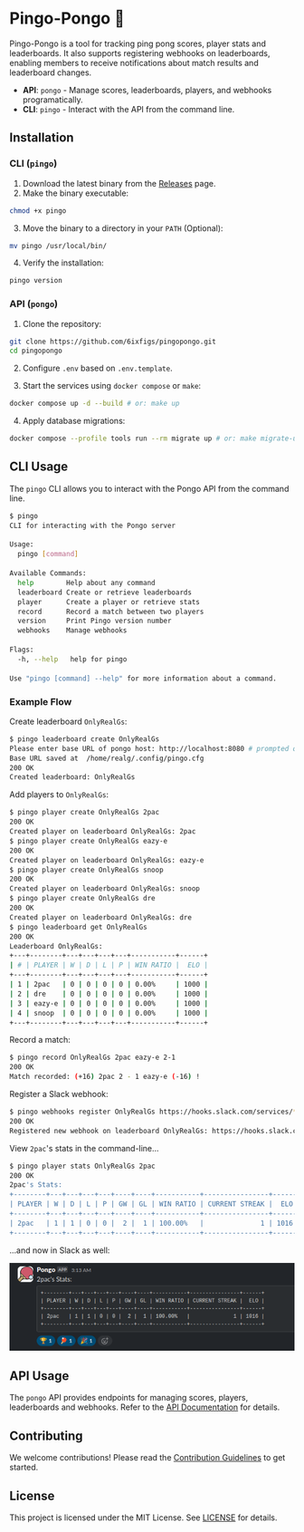 # Pingo-Pongo 🏓

Pingo-Pongo is a tool for tracking ping pong scores, player stats and leaderboards. It also supports registering webhooks on leaderboards, enabling members to receive notifications about match results and leaderboard changes.

- **API**: `pongo` - Manage scores, leaderboards, players, and webhooks programatically.
- **CLI**: `pingo` - Interact with the API from the command line.

## Installation

### CLI (`pingo`)

1. Download the latest binary from the [Releases](https://github.com/6ixfigs/pingopongo/releases) page.
2. Make the binary executable:

```bash
chmod +x pingo
```

3. Move the binary to a directory in your `PATH` (Optional):

```bash
mv pingo /usr/local/bin/
```

4. Verify the installation:

```bash
pingo version
```

### API (`pongo`)

1. Clone the repository:

```bash
git clone https://github.com/6ixfigs/pingopongo.git
cd pingopongo
```

2. Configure `.env` based on `.env.template`.

3. Start the services using `docker compose` or `make`:

```bash
docker compose up -d --build # or: make up
```

4. Apply database migrations:

```bash
docker compose --profile tools run --rm migrate up # or: make migrate-up
```

## CLI Usage

The `pingo` CLI allows you to interact with the Pongo API from the command line.

```bash
$ pingo
CLI for interacting with the Pongo server

Usage:
  pingo [command]

Available Commands:
  help        Help about any command
  leaderboard Create or retrieve leaderboards
  player      Create a player or retrieve stats
  record      Record a match between two players
  version     Print Pingo version number
  webhooks    Manage webhooks

Flags:
  -h, --help   help for pingo

Use "pingo [command] --help" for more information about a command.
```

### Example Flow

Create leaderboard `OnlyRealGs`:

```bash
$ pingo leaderboard create OnlyRealGs
Please enter base URL of pongo host: http://localhost:8080 # prompted only the first time using pingo
Base URL saved at  /home/realg/.config/pingo.cfg
200 OK
Created leaderboard: OnlyRealGs
```

Add players to `OnlyRealGs`:

```bash
$ pingo player create OnlyRealGs 2pac
200 OK
Created player on leaderboard OnlyRealGs: 2pac
$ pingo player create OnlyRealGs eazy-e
200 OK
Created player on leaderboard OnlyRealGs: eazy-e
$ pingo player create OnlyRealGs snoop
200 OK
Created player on leaderboard OnlyRealGs: snoop
$ pingo player create OnlyRealGs dre
200 OK
Created player on leaderboard OnlyRealGs: dre
$ pingo leaderboard get OnlyRealGs
200 OK
Leaderboard OnlyRealGs:
+---+--------+---+---+---+---+-----------+------+
| # | PLAYER | W | D | L | P | WIN RATIO |  ELO |
+---+--------+---+---+---+---+-----------+------+
| 1 | 2pac   | 0 | 0 | 0 | 0 | 0.00%     | 1000 |
| 2 | dre    | 0 | 0 | 0 | 0 | 0.00%     | 1000 |
| 3 | eazy-e | 0 | 0 | 0 | 0 | 0.00%     | 1000 |
| 4 | snoop  | 0 | 0 | 0 | 0 | 0.00%     | 1000 |
+---+--------+---+---+---+---+-----------+------+
```

Record a match:

```bash
$ pingo record OnlyRealGs 2pac eazy-e 2-1
200 OK
Match recorded: (+16) 2pac 2 - 1 eazy-e (-16) !
```

Register a Slack webhook:

```bash
$ pingo webhooks register OnlyRealGs https://hooks.slack.com/services/*******/***********
200 OK
Registered new webhook on leaderboard OnlyRealGs: https://hooks.slack.com/services/*******/***********
```

View `2pac`'s stats in the command-line...

```bash
$ pingo player stats OnlyRealGs 2pac
200 OK
2pac's Stats:
+--------+---+---+---+---+----+----+-----------+----------------+------+
| PLAYER | W | D | L | P | GW | GL | WIN RATIO | CURRENT STREAK |  ELO |
+--------+---+---+---+---+----+----+-----------+----------------+------+
| 2pac   | 1 | 1 | 0 | 0 |  2 |  1 | 100.00%   |              1 | 1016 |
+--------+---+---+---+---+----+----+-----------+----------------+------+
```

...and now in Slack as well:

![slack-webhook.png](docs/slack-webhook.png)


## API Usage

The `pongo` API provides endpoints for managing scores, players, leaderboards and webhooks. Refer to the [API Documentation](docs/API.md) for details.

## Contributing

We welcome contributions! Please read the [Contribution Guidelines](CONTRIBUTING.md) to get started.

## License

This project is licensed under the MIT License. See [LICENSE](LICENSE.md) for details.
